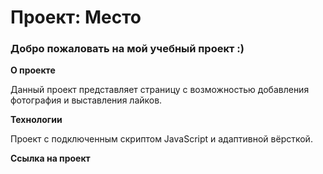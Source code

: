 # Проект: Место

### Добро пожаловать на мой учебный проект :)

**О проекте**

Данный проект представляет страницу с возможностью добавления фотография и выставления лайков.

**Технологии**

Проект с подключенным скриптом JavaScript и адаптивной вёрсткой.

**Ссылка на проект**